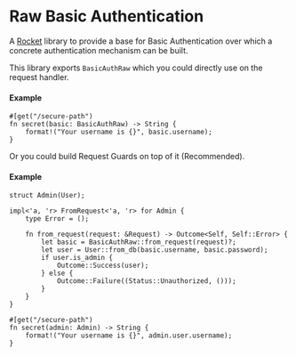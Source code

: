 # Raw Basic Authentication

A [Rocket](https://github.com/SergioBenitez/Rocket) library to provide a base for
Basic Authentication over which a concrete authentication mechanism can be built.

This library exports `BasicAuthRaw` which you could directly use on the request handler.
#### Example

```
#[get("/secure-path")
fn secret(basic: BasicAuthRaw) -> String {
    format!("Your username is {}", basic.username);
}
```

Or you could build Request Guards on top of it (Recommended).
#### Example

```
struct Admin(User);

impl<'a, 'r> FromRequest<'a, 'r> for Admin {
    type Error = ();

    fn from_request(request: &Request) -> Outcome<Self, Self::Error> {
        let basic = BasicAuthRaw::from_request(request)?;
        let user = User::from_db(basic.username, basic.password);
        if user.is_admin {
            Outcome::Success(user);
        } else {
            Outcome::Failure((Status::Unauthorized, ()));
        }
    }
}

#[get("/secure-path")
fn secret(admin: Admin) -> String {
    format!("Your username is {}", admin.user.username);
}
```